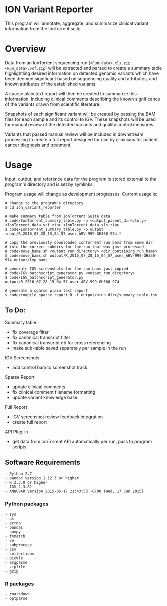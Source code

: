 # ION Variant Reporter 

This program will annotate, aggregate, and summarize clinical variant information from the IonTorrent suite

# Overview

Data from an IonTorrent sequencing run (`<Run_data>.xls.zip`, `<Run_data>.vcf.zip`) will be extracted and parsed to create a summary table highlightling desired information on detected genomic variants which have been deemed significant based on sequencing quality and attributes, and known attributes of the established variants. 

A sparse plain text report will then be created to summarize this information, including clinical comments describing the known significance of the variants drawn from scientific literature. 

Snapshots of each significant variant will be created by passing the BAM files for each sample and its control to IGV. These snapshots will be used for manual review of the detected variants and quality control measures. 

Variants that passed manual review will be included in downstream processing to create a full report designed for use by clinicians for patient cancer diagnosis and treatment. 

# Usage

Input, output, and reference data for the program is stored external to the program's directory and is set by symlinks. 

Program usage will change as development progresses. Current usage is:

```
# change to the program's directory
$ cd ion_variant_reporter

# make summary table from IonTorrent Suite data
# code/IonTorrent_summary_table.py -o <output_parent_directory> <IonTorrent_data.vcf.zip> <IonTorrent_data.xls.zip>
$ code/IonTorrent_summary_table.py -o output input/R_2016_07_28_15_04_57_user_ABV-999-GH360-974.*

# copy the previously downloaded IonTorrent run bams from some dir 
# into the correct subdirs for the run that was just processed
# code/move_bams.sh <output_run_directory> <dir_containing_run_bams>
$ code/move_bams.sh output/R_2016_07_28_15_04_57_user_ABV-999-GH360-974 output/tmp_bams

# generate IGV screenshots for the run bams just copied
# code/IGV_batchscript_generator.py <output_run_directory>
$ code/IGV_batchscript_generator.py output/R_2016_07_28_15_04_57_user_ABV-999-GH360-974

# generate a sparse plain text report
$ code/compile_sparse_report.R -f output/<run_dir>/summary_table.tsv

```


## To Do:

Summary table

- fix coverage filter
- fix canonical transcript filter
- fix canonical transcript db for cross referencing
- make sub-table saved separately per sample in the run

IGV Screenshots

- add control bam to screenshot track

Sparse Report

- update clinical comments
- fix clinical comment filename formatting
- update variant knowledge base

Full Report

- IGV screenshot review feedback integration
- create full report

API Plug-in

- get data from IonTorrent API automatically per run, pass to program scripts


## Software Requirements

    - Python 2.7
    - pandoc version 1.12.3 or higher
    - R 3.3.0 or higher
    - IGV_2.3.81
    - ANNOVAR version 2015-06-17 21:43:53 -0700 (Wed, 17 Jun 2015)

### Python packages

    - sys
    - os
    - errno
    - pandas
    - numpy
    - fnmatch
    - re
    - subprocess
    - csv
    - collections
    - pickle
    - argparse
    - zipfile
    - gzip

### R packages

    - rmarkdown
    - optparse